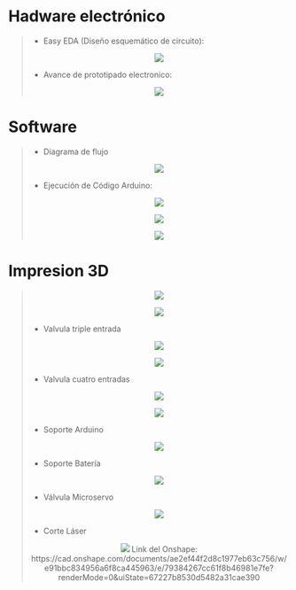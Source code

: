 # Hadware electrónico   
> * Easy EDA (Diseño esquemático de circuito):
> <p align="center"><img src="https://github.com/user-attachments/assets/2ab3e275-054f-453f-8110-692ace6dc029">
>
> * Avance de prototipado electronico:
> <p align="center"><img src="https://github.com/user-attachments/assets/618b7ec4-254a-4fbd-a170-7fd86dba78e3">

# Software
> * Diagrama de flujo
> <p align="center"><img src="https://github.com/user-attachments/assets/2e1a1059-2ac1-4aa0-959e-a0bdc8e00069">
>
> * Ejecución de Código Arduino:
> <p align="center"><img src="https://github.com/user-attachments/assets/6a726837-8b29-4b2a-88b5-3fcc89a9ebb9">
> <p align="center"><img src="https://github.com/user-attachments/assets/7092cb8e-6bde-4bb2-bf36-a43fe20ef2a0">
> <p align="center"><img src="https://github.com/user-attachments/assets/e8100ff5-0dd5-49c5-b6a2-baa1c7abb6a7">

# Impresion 3D
> <p align="center"><img src="https://github.com/user-attachments/assets/2a52bec2-83e9-4b50-a450-6b003397a70d">
> <p align="center"><img src="https://github.com/user-attachments/assets/345d50b3-f4ed-4a13-8fd4-e3e1ab526740">
>
> * Valvula triple entrada
> <p align="center"><img src="https://github.com/user-attachments/assets/b03eb3ac-d6e7-4357-8d3f-7dac66444218">
> <p align="center"><img src="https://github.com/user-attachments/assets/bfa78c95-42f5-4ff4-a1c6-c56edaf36ee5">
>
> * Valvula cuatro entradas
> <p align="center"><img src="https://github.com/user-attachments/assets/4f0a4f0c-c673-41f0-a11e-6dbff4c14c62">
> <p align="center"><img src="https://github.com/user-attachments/assets/bfa78c95-42f5-4ff4-a1c6-c56edaf36ee5">
>
>  * Soporte Arduino
> <p align="center"><img src="https://github.com/user-attachments/assets/0e6f8292-1cc3-4b00-890e-c15fdf17cf93">
>
>  * Soporte Batería 
> <p align="center"><img src="https://github.com/user-attachments/assets/e5761308-98bf-4d20-9bfe-0afbf6553bf9">
>
>  * Válvula Microservo
> <p align="center"><img src="https://github.com/user-attachments/assets/e65ef886-0a37-481e-b48c-1b118cf5d71b">
>
>  * Corte Láser
> <p align="center"><img src="https://github.com/user-attachments/assets/d8608fbb-68b7-4307-9312-e61b06be372f"> 
> Link del Onshape: https://cad.onshape.com/documents/ae2ef44f2d8c1977eb63c756/w/e91bbc834956a6f8ca445963/e/79384267cc61f8b46981e7fe?renderMode=0&uiState=67227b8530d5482a31cae390 
